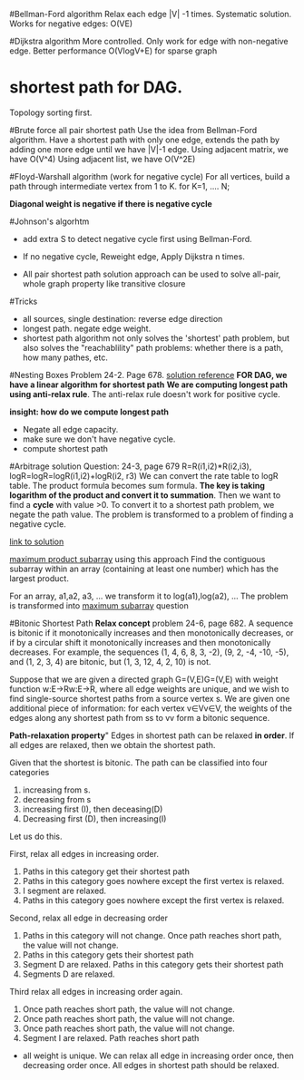 #Bellman-Ford algorithm
Relax each edge |V| -1 times. Systematic solution. Works for negative edges: O(VE)

#Dijkstra algorithm
More controlled. Only work for edge with non-negative edge. Better performance O(VlogV+E) for sparse graph


# shortest path for DAG. 
Topology sorting first.

#Brute force all pair shortest path
Use the idea from Bellman-Ford algorithm. Have a shortest path with only one edge, extends the path by adding one more edge until we have |V|-1 edge.
Using adjacent matrix, we have O(V^4)
Using adjacent list, we have O(V^2E)

#Floyd-Warshall algorithm (work for negative cycle)
For all vertices, build a path through intermediate vertex from 1 to K.
 for K=1, .... N;

**Diagonal weight is negative if there is negative cycle**
 
#Johnson's algorhtm
+ add extra S to detect negative cycle first using Bellman-Ford.
+ If no negative cycle, Reweight edge, Apply Dijkstra n times.

+ All pair shortest path solution approach can be used to solve 
	all-pair, whole graph property like transitive closure

	
#Tricks
+ all sources, single destination: reverse edge direction
+ longest path. negate edge weight.
+ shortest path algorithm not only solves the 'shortest' path problem, but also solves the "reachablility" path problems: whether there is a path, how many pathes, etc.



#Nesting Boxes
Problem 24-2. Page 678.
[ solution reference](https://www.google.com/url?sa=t&rct=j&q=&esrc=s&source=web&cd=2&cad=rja&uact=8&ved=0ahUKEwjqzIjk0KPKAhUQxWMKHZxpAEoQFggjMAE&url=https%3A%2F%2Fpiazza.com%2Fclass_profile%2Fget_resource%2Fhbh2wad62yw1on%2Fhfo8blhcyet3e5&usg=AFQjCNHcFcZpnZbU-DwptFTXV0s4jXqcfw&sig2=KakAcTadGpuhR2zBy94Wvw)
**FOR DAG, we have a linear algorithm for shortest path**
**We are computing longest path using anti-relax rule**. The anti-relax rule doesn't work for positive cycle.

**insight: how do we compute longest path**
+ Negate all edge capacity. 
+ make sure we don't have negative cycle.
+ compute shortest path



#Arbitrage solution
Question: 24-3, page 679
R=R(i1,i2)*R(i2,i3), logR=logR=logR(i1,i2)+logR(i2, r3)
We can convert the rate table to logR table.  The product formula becomes sum formula.  **The key is taking logarithm of the product and convert it to summation**.  Then we want to find a **cycle** with value >0. To convert it to a shortest path problem, we negate the path value. The problem is transformed to a problem of finding a negative cycle.

[link to solution](http://math.stackexchange.com/questions/94414/an-algorithm-for-arbitrage-in-currency-exchange)

[maximum product subarray](http://www.programcreek.com/2014/03/leetcode-maximum-product-subarray-java/) using this approach
Find the contiguous subarray within an array (containing at least one number) which has the largest product.

For an array, a1,a2, a3, ...
we transform it to log(a1),log(a2), ...
The problem is transformed into [maximum subarray](http://www.programcreek.com/2013/02/leetcode-maximum-subarray-java/) question


#Bitonic Shortest Path
**Relax concept**
problem 24-6, page 682.
A sequence is bitonic if it monotonically increases and then monotonically decreases, or if by a circular shift it monotonically increases and then monotonically decreases. For example, the sequences (1, 4, 6, 8, 3, -2), (9, 2, -4, -10, -5), and (1, 2, 3, 4) are bitonic, but (1, 3, 12, 4, 2, 10) is not.

Suppose that we are given a directed graph G=(V,E)G=(V,E) with weight function w:E→Rw:E→R, where all edge weights are unique, and we wish to find single-source shortest paths from a source vertex s. We are given one additional piece of information: for each vertex v∈Vv∈V, the weights of the edges along any shortest path from ss to vv form a bitonic sequence.

**Path-relaxation property**" Edges in shortest path can be relaxed **in order**. If all edges are relaxed, then we obtain the shortest path. 



Given that the shortest is bitonic. The path can be classified into four categories
1. increasing from s.
2. decreasing from s
3. increasing first (I), then deceasing(D)
4. Decreasing first (D), then increasing(I)

Let us do this.

First, relax all edges in increasing order.  
  1. Paths in this category get their shortest path
  2. Paths in this category goes nowhere except the first vertex is relaxed.
  3. I segment are relaxed.
  4. Paths in this category goes nowhere except the first vertex is relaxed.
  
Second, relax all edge in decreasing order
  1. Paths in this category will not change. Once path reaches short path, the value will not change.
  2. Paths in this category gets their shortest path
  3. Segment D are relaxed.   Paths in this category gets their shortest path
  4. Segments D are relaxed. 
  
Third relax all edges in increasing order again.
  1.  Once path reaches short path, the value will not change.
  2.  Once path reaches short path, the value will not change.
  3. Once path reaches short path, the value will not change.
  4. Segment  I are relaxed. Path reaches short path




* all weight is unique.
We can relax all edge in increasing order once, then decreasing order once. All edges in shortest path should be relaxed.



